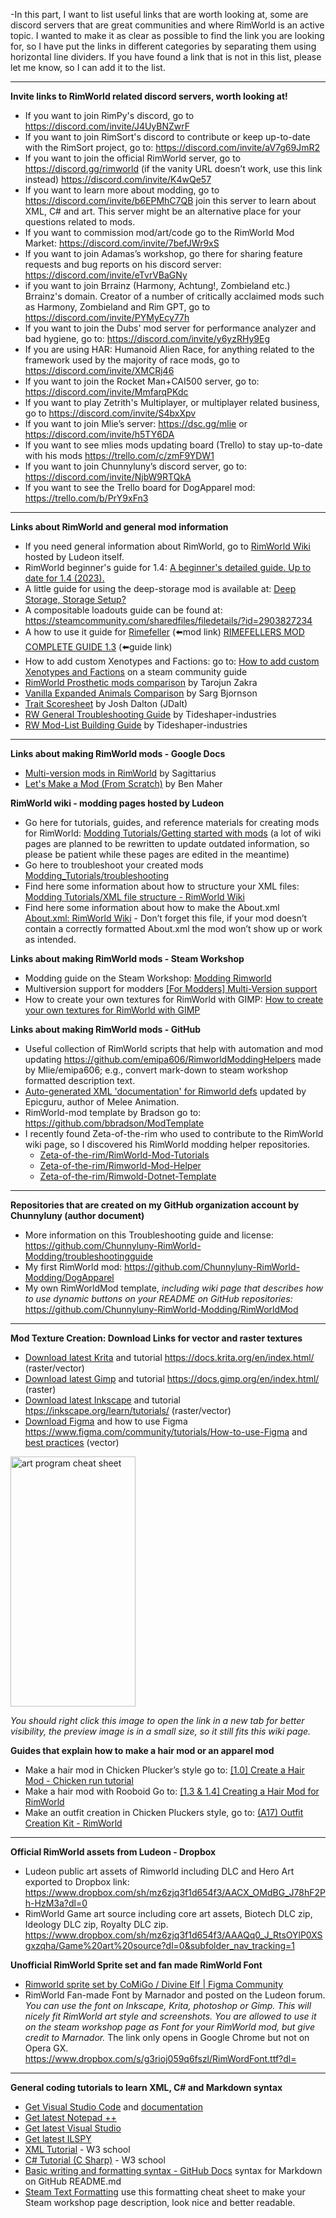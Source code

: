 -In this part, I want to list useful links that are worth looking at, some are discord servers that are great communities and where RimWorld is an active topic. I wanted to make it as clear as possible to find the link you are looking for, so I have put the links in different categories by separating them using horizontal line dividers. If you have found a link that is not in this list, please let me know, so I can add it to the list.

---

**Invite links to RimWorld related discord servers, worth looking at!**
- If you want to join RimPy's discord, go to https://discord.com/invite/J4UyBNZwrF  
- If you want to join RimSort's discord to contribute or keep up-to-date with the RimSort project, go to: https://discord.com/invite/aV7g69JmR2
- If you want to join the official RimWorld server, go to https://discord.gg/rimworld (if the vanity URL doesn’t work, use this link instead) https://discord.com/invite/K4wQe57
- If you want to learn more about modding, go to https://discord.com/invite/b6EPMhC7QB join this server to learn about XML, C# and art. This server might be an alternative place for your questions related to mods.
- If you want to commission mod/art/code go to the RimWorld Mod Market: https://discord.com/invite/7befJWr9xS
- If you want to join Adamas’s workshop, go there for sharing feature requests and bug reports on his discord server: https://discord.com/invite/eTvrVBaGNy
- if you want to join Brrainz (Harmony, Achtung!, Zombieland etc.) Brrainz's domain. Creator of a number of critically acclaimed mods such as Harmony, Zombieland and Rim GPT, go to https://discord.com/invite/PYMyEcy77h 
- If you want to join the Dubs' mod server for performance analyzer and bad hygiene, go to: https://discord.com/invite/y6yzRHy9Eg
- If you are using HAR: Humanoid Alien Race, for anything related to the framework used by the majority of race mods, go to https://discord.com/invite/XMCRj46 
- If you want to join the Rocket Man+CAI500 server, go to: https://discord.com/invite/MmfarqPKdc
- If you want to play Zetrith's Multiplayer, or multiplayer related business, go to https://discord.com/invite/S4bxXpv 
- If you want to join Mlie’s server: https://dsc.gg/mlie or https://discord.com/invite/h5TY6DA 
- If you want to see mlies mods updating board (Trello) to stay up-to-date with his mods https://trello.com/c/zmF9YDW1 
- If you want to join Chunnyluny’s discord server, go to: https://discord.com/invite/NjbW9RTQkA 
- If you want to see the Trello board for DogApparel mod: https://trello.com/b/PrY9xFn3 


---

**Links about RimWorld and general mod information**
- If you need general information about RimWorld, go to [RimWorld Wiki](https://rimworldwiki.com/wiki/Main_Page) hosted by Ludeon itself.
- RimWorld beginner's guide for 1.4: [A beginner's detailed guide. Up to date for 1.4 (2023).](https://steamcommunity.com/sharedfiles/filedetails/?id=2779784000) 
- A little guide for using the deep-storage mod is available at: [Deep Storage, Storage Setup?](https://steamcommunity.com/sharedfiles/filedetails/?id=2187075071)
- A compositable loadouts guide can be found at: https://steamcommunity.com/sharedfiles/filedetails/?id=2903827234 
- A how to use it guide for [Rimefeller](https://steamcommunity.com/workshop/filedetails/?id=1321849735) (⬅️mod link) [RIMEFELLERS MOD COMPLETE GUIDE 1.3](https://steamcommunity.com/sharedfiles/filedetails/?id=2800702363) (⬅️guide link) 
- How to add custom Xenotypes and Factions: go to: [How to add custom Xenotypes and Factions](https://steamcommunity.com/sharedfiles/filedetails/?id=2901666406) on a steam community guide 
- [RimWorld Prosthetic mods comparison](https://docs.google.com/spreadsheets/d/1xZaHNbrRg_4vl6HeRlmTmvFfIB1cjUtCGhg8wjtXISk/edit#gid=0) by Tarojun Zakra
- [Vanilla Expanded Animals Comparison](https://docs.google.com/spreadsheets/d/19wyuEqVvMIIO717o8eZq81Nkh-5ZISwAsPtjOxoDdeQ/edit#gid=1363107690) by Sarg Bjornson
- [Trait Scoresheet](https://docs.google.com/spreadsheets/d/1tAVh1pgi99tD07M2KPZLiFadXd0uJRN-1AXAV0RNy1Q/edit#gid=372051475) by Josh Dalton (JDalt)
- [RW General Troubleshooting Guide](https://docs.google.com/spreadsheets/d/17tPtoOW4AmQYjdQqAyvZrGW7jlN-xmaL0CukEJXw8Yw/edit#gid=0) by Tideshaper-industries
- [RW Mod-List Building Guide](https://docs.google.com/spreadsheets/d/1iSHVVy3Utcao8sATl5vxjaRa_x-1hgazd749X9vd7jU/edit#gid=0) by Tideshaper-industries    
 
---

**Links about making RimWorld mods - Google Docs**
- [Multi-version mods in RimWorld](https://docs.google.com/document/d/1_DmcLpIvHIQ5AxVLYrn9_iwkOqArlgcWcyE_6RSDG6M/edit#heading=h.genwwppphv4q) by Sagittarius  
- [Let's Make a Mod (From Scratch)](https://docs.google.com/document/d/10lVMVRcOPJUNOFet1WKMZxU95eMirW3Moz1qh27RK8U/edit) by Ben Maher

**RimWorld wiki - modding pages hosted by Ludeon**
- Go here for tutorials, guides, and reference materials for creating mods for RimWorld: [Modding Tutorials/Getting started with mods](https://rimworldwiki.com/wiki/Modding_Tutorials/Geting_started_with_mods) (a lot of wiki pages are planned to be rewritten to update outdated information, so please be patient while these pages are edited in the meantime)
- Go here to troubleshoot your created mods [Modding_Tutorials/troubleshooting](https://rimworldwiki.com/wiki/Modding_Tutorials/Troubleshooting) 
- Find here some information about how to structure your XML files: [Modding Tutorials/XML file structure - RimWorld Wiki](https://www.rimworldwiki.com/wiki/Modding_Tutorials/XML_file_structure) 
- Find here some information about how to make the About.xml [About.xml: RimWorld Wiki](https://rimworldwiki.com/wiki/Modding_Tutorials/About.xml) - Don’t forget this file, if your mod doesn’t contain a correctly formatted About.xml the mod won’t show up or work as intended.

**Links about making RimWorld mods - Steam Workshop**
- Modding guide on the Steam Workshop: [Modding Rimworld](https://steamcommunity.com/sharedfiles/filedetails/?id=2438556394)
- Multiversion support for modders [[For Modders] Multi-Version support](https://steamcommunity.com/sharedfiles/filedetails/?id=2872227699)
- How to create your own textures for RimWorld with GIMP: [How to create your own textures for RimWorld with GIMP](https://steamcommunity.com/sharedfiles/filedetails/?id=2164601627)

**Links about making RimWorld mods - GitHub**
- Useful collection of RimWorld scripts that help with automation and mod updating <https://github.com/emipa606/RimworldModdingHelpers> made by Mlie/emipa606; e.g., convert mark-down to steam workshop formatted description text.
- [Auto-generated XML 'documentation' for Rimworld defs](https://github.com/Epicguru/Rimworld-Auto-Documentation) updated by Epicguru, author of Melee Animation.
- RimWorld-mod template by Bradson go to: <https://github.com/bbradson/ModTemplate>
- I recently found Zeta-of-the-rim who used to contribute to the RimWorld wiki page, so I discovered his RimWorld modding helper repositories.
  - [Zeta-of-the-rim/RimWorld-Mod-Tutorials](https://github.com/Zeta-of-the-rim/RimWorld-Mod-Tutorials/)
  - [Zeta-of-the-rim/Rimworld-Mod-Helper](https://github.com/Zeta-of-the-rim/Rimworld-Mod-Helper/)
  - [Zeta-of-the-rim/Rimwold-Dotnet-Template](https://github.com/Zeta-of-the-rim/Rimwold-Dotnet-Template/)

---

**Repositories that are created on my GitHub organization account by Chunnyluny (author document)**
- More information on this Troubleshooting guide and license: <https://github.com/Chunnyluny-RimWorld-Modding/troubleshootingguide>
- My first RimWorld mod: <https://github.com/Chunnyluny-RimWorld-Modding/DogApparel>
- My own RimWorldMod template, *including wiki page that describes how to use dynamic buttons on your README on GitHub repositories:* <https://github.com/Chunnyluny-RimWorld-Modding/RimWorldMod>

---

**Mod Texture Creation: Download Links for vector and raster textures**
- [Download latest Krita](https://krita.org/en/download/) and tutorial <https://docs.krita.org/en/index.html/> (raster/vector)
- [Download latest Gimp](https://www.gimp.org/downloads/) and tutorial <https://docs.gimp.org/en/index.html/> (raster)
- [Download latest Inkscape](https://inkscape.org/release/inkscape-1.3/) and tutorial <htps://inkscape.org/learn/tutorials/> (raster/vector)
- [Download Figma](https://www.figma.com/downloads/) and how to use Figma <https://www.figma.com/community/tutorials/How-to-use-Figma> and [best practices](https://www.figma.com/best-practices/) (vector)

<a href="https://github.com/Chunnyluny-RimWorld-Modding/troubleshootingguide/assets/102756485/09f42085-fa46-429a-97d0-ce5474b09527" target="_blank">
 <img alt="art program cheat sheet" src="https://github.com/Chunnyluny-RimWorld-Modding/troubleshootingguide/assets/102756485/09f42085-fa46-429a-97d0-ce5474b09527" width="200" height="400" />
</a>

*You should right click this image to open the link in a new tab for better visibility, the preview image is in a small size, so it still fits this wiki page.*
 
**Guides that explain how to make a hair mod or an apparel mod**
- Make a hair mod in Chicken Plucker’s style go to: [[1.0] Create a Hair Mod - Chicken run tutorial](https://steamcommunity.com/sharedfiles/filedetails/?id=1899180537) 
- Make a hair mod with Rooboid Go to: [[1.3 & 1.4] Creating a Hair Mod for RimWorld](https://steamcommunity.com/sharedfiles/filedetails/?id=2860925280)
- Make an outfit creation in Chicken Pluckers style, go to: [(A17) Outfit Creation Kit - RimWorld](https://steamcommunity.com/sharedfiles/filedetails/?id=1114369188)

---

**Official RimWorld assets from Ludeon - Dropbox**
- Ludeon public art assets of Rimworld including DLC and Hero Art exported to Dropbox link: https://www.dropbox.com/sh/mz6zjq3f1d654f3/AACX_OMdBG_J78hF2Ph-HzM3a?dl=0
- RimWorld Game art source including core art assets, Biotech DLC zip, Ideology DLC zip, Royalty DLC zip. https://www.dropbox.com/sh/mz6zjq3f1d654f3/AAAQq0_J_RtsOYlP0XSgxzqha/Game%20art%20source?dl=0&subfolder_nav_tracking=1

**Unofficial RimWorld Sprite set and fan made RimWorld Font**
- [Rimworld sprite set by CoMiGo / Divine Elf | Figma Community](https://www.figma.com/community/file/1218040249337165705/Rimworld-sprite-set-by-CoMiGo-%2F-Divine-Elf) 
- RimWorld Fan-made Font by Marnador and posted on the Ludeon forum. *You can use the font on Inkscape, Krita, photoshop or Gimp. This will nicely fit RimWorld art style and screenshots. You are allowed to use it on the steam workshop page as Font for your RimWorld mod, but give credit to Marnador.* The link only opens in Google Chrome but not on Opera GX. <https://www.dropbox.com/s/g3rioj059q6fszl/RimWordFont.ttf?dl=>

---

**General coding tutorials to learn XML, C# and Markdown syntax**
- [Get Visual Studio Code](https://code.visualstudio.com/download) and [documentation](https://code.visualstudio.com/docs/)
- [Get latest Notepad ++](https://notepad-plus-plus.org/downloads/)
- [Get latest Visual Studio](https://visualstudio.microsoft.com/vs/download)
- [Get latest ILSPY](https://www.ilspy.com/download.html)
- [XML Tutorial](https://www.w3schools.com/xml/default.asp) - W3 school
- [C# Tutorial (C Sharp)](https://www.w3schools.com/cs/index.php) - W3 school
- [Basic writing and formatting syntax - GitHub Docs](https://docs.github.com/en/get-started/writing-on-github/getting-started-with-writing-and-formatting-on-github/basic-writing-and-formatting-syntax) syntax for Markdown on GitHub README.md
- [Steam Text Formatting](https://steamcommunity.com/comment/Recommendation/formattinghelp) use this formatting cheat sheet to make your Steam workshop page description, look nice and better readable.
